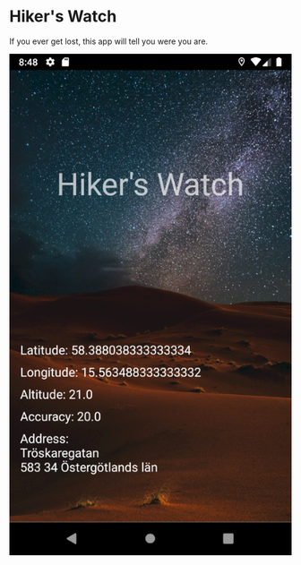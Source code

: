 # Hiker's Watch
If you ever get lost, this app will tell you were you are.

![Hiker's Watch](hikers-watch.png)
